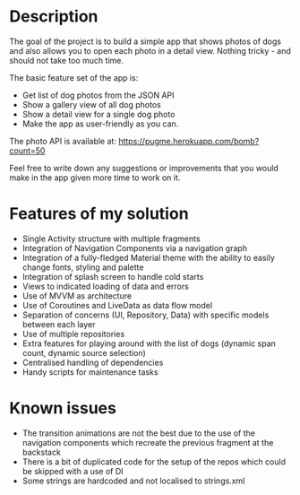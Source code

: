 # Description
The goal of the project is to build a simple app that shows photos of dogs and also allows you to open each photo in a detail view.
Nothing tricky - and should not take too much time.

The basic feature set of the app is:
- Get list of dog photos from the JSON API
- Show a gallery view of all dog photos
- Show a detail view for a single dog photo
- Make the app as user-friendly as you can.

The photo API is available at: https://pugme.herokuapp.com/bomb?count=50

Feel free to write down any suggestions or improvements that you would make in the app given more time to work on it.

# Features of my solution
- Single Activity structure with multiple fragments
- Integration of Navigation Components via a navigation graph
- Integration of a fully-fledged Material theme with the ability to easily change fonts, styling and palette
- Integration of splash screen to handle cold starts
- Views to indicated loading of data and errors
- Use of MVVM as architecture
- Use of Coroutines and LiveData as data flow model
- Separation of concerns (UI, Repository, Data) with specific models between each layer
- Use of multiple repositories
- Extra features for playing around with the list of dogs (dynamic span count, dynamic source selection)
- Centralised handling of dependencies
- Handy scripts for maintenance tasks

# Known issues
- The transition animations are not the best due to the use of the navigation components which recreate the previous fragment at the backstack
- There is a bit of duplicated code for the setup of the repos which could be skipped with a use of DI
- Some strings are hardcoded and not localised to strings.xml

